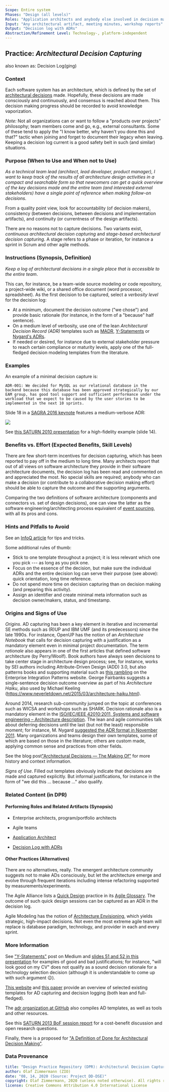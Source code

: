 ```yaml
---
Scope: Entire system
Phases: "Design (all levels)"
Roles: "Application architects and anybody else involved in decision making"
Input: "Any architectural artifact, meeting minutes, workshop reports"
Output: "Decision log with ADRs"
Abstraction/Refinement Level: Technology-, platform-independent
---
```


<!--
#### Performing Roles and Related Artifacts (Synopsis)
|**Role**| Input | Output | Comments and Pointers |
|:-------|:-----:|:------:|:---------------------:|
|   | ) |  |  |
-->

Practice: *Architectural Decision Capturing*
--------------------------------------------
also known as: Decision Log(ging)

### Context 
Each software system has an architecture, which is defined by the set of [architectural decisions](https://en.wikipedia.org/wiki/Architectural_decision) made. Hopefully, these decisions are made consciously and continuously, and consensus is reached about them. This decision making progress should be recorded to avoid knowledge vaporization.

*Note:* Not all organizations can or want to follow a "products over projects" philosophy; team members come and go, e.g., external consultants. Some of these tend to apply the "I know better, why haven't you done this and that?" tactic when joining and forget to document their legacy when leaving. Keeping a decision log current is a good safety belt in such (and similar) situations.


### Purpose (When to Use and When not to Use)
*As a technical team lead (architect, lead developer, product manager), I want to keep track of the results of all architecture design activities in a compact and searchable form so that newcomers can get a quick overview of the key decisions made and the entire team (and interested external stakeholders) have a single point of reference when making follow-on decisions.* 

From a quality point view, look for accountability (of decision makers), consistency (between decisions, between decisions and implementation artifacts), and continuity (or currentness of the design artifacts).

There are no reasons not to capture decisions. Two variants exist, *continuous architectural decision capturing* and *stage-based architectural decision capturing*. A stage refers to a phase or iteration, for instance a sprint in Scrum and other agile methods.


### Instructions (Synopsis, Definition)
<!-- What to do, artifact to produce; minimum, medium maximum diligence/verbosity (?)-->   
*Keep a log of architectural decisions in a single place that is accessible to the entire team*. 

This can, for instance, be a team-wide source modeling or code repository, a project-wide wiki, or a shared office document (word processor, spreadsheet). As the first decision to be captured, select a *verbosity level* for the decision log: 

- At a minimum, document the decision outcome ("we chose") and provide basic rationale (for instance, in the form of a "because" half sentence).
- On a medium level of verbosity, use one of the lean *Architectural Decision Record (ADR)* templates such as [MADR](https://github.com/adr/madr), [Y-Statements](http://www.sei.cmu.edu/library/abstracts/presentations/zimmermann-saturn2012.cfm) or [Nygard's ADRs](http://thinkrelevance.com/blog/2011/11/15/documenting-architecture-decisions). 
- If needed or desired, for instance due to external stakeholder pressure to reach certain compliance or maturity levels, apply one of the full-fledged decision modeling templates from the literature.

<!-- TOOO visualize ecADR from DoD post in miro -->


### Examples
An example of a minimal decision capture is: 

~~~
ADR-001: We decided for MySQL as our relational database in the backend because this database has been approved strategically by our EAM group, has good tool support and sufficient performance under the workload that we expect to be caused by the user stories to be implemented in the next 10 sprints.
~~~

Slide 18 in a [SAGRA 2016 keynote](https://sagra2016.files.wordpress.com/2016/10/zio-towardsopenleanarchitectureframework-sagranov2016v10p.pdf) features a medium-verbose ADR:

![](images/ZIO-ADCapturingExample.png)

See [this SATURN 2010 presentation](http://resources.sei.cmu.edu/library/asset-view.cfm?assetid=22124) for a high-fidelity example (slide 14). 


### Benefits vs. Effort (Expected Benefits, Skill Levels)
There are few short-term incentives for decision capturing, which has been reported to pay off in the medium to long time. Many architects report that out of all views on software architecture they provide in their software architecture documents, the decision log has been read and commented on and appreciated the most. No special skills are required; anybody who can make a decision (or contribute to a collaborative decision making effort) should be able to capture the outcome and the supporting arguments. 

Comparing the two definitions of software architecture (components and connectors vs. set of design decisions), one can view the latter as the software engineering/architecting process equivalent of [event sourcing](https://martinfowler.com/eaaDev/EventSourcing.html), with all its pros and cons. 


### Hints and Pitfalls to Avoid

See an [InfoQ article](https://www.infoq.com/articles/sustainable-architectural-design-decisions) for tips and tricks.

Some additional rules of thumb: 

* Stick to one template throughout a project; it is less relevant which one you pick --- as long as you pick one.
* Focus on the essence of the decision, but make sure the individual ADRs and the entire decision log can serve their purpose (see above): quick orientation, long time reference.
* Do not spend more time on decision capturing than on decision making (and preparing this activity).
* Assign an identifier and create minimal meta information such as decision owner/makers, status, and timestamp.


### Origins and Signs of Use
*Origins*. AD capturing has been a key element in iterative and incremental SE methods such as (R)UP and IBM UMF (and its predecessors) since the late 1990s. For instance, OpenUP has the notion of an *Architecture Notebook* that calls for decision capturing with a justification as a mandatory element even in minimal project  documentation. The term *rationale* also appears in one of the first articles that defined software architecture (by Perry/Woolf). Book authors have always seen decisions to take center stage in architecture design process; see, for instance, works by SEI authors including Attribute-Driven Design (ADD) 3.0, but also patterns books and supporting material such as [this rambling](http://www.enterpriseintegrationpatterns.com/ramblings/86_isthisarchitecture.html) on the Enterprise Integration Patterns website. George Fairbanks suggests a single-sentence decision outcome overview as part of his *Architecture Haiku*, also used by Michael Keeling (https://www.neverletdown.net/2015/03/architecture-haiku.html).

Around 2014, research sub-community jumped on the topic at conferences such as WICSA and workshops such as SHARK. Decision rationale also is a mandatory element in the [ISO/IEC/IEEE 42010:2011, Systems and software engineering – Architecture description](http://www.iso-architecture.org/ieee-1471/). The lean and agile communities talk about deferring decisions until the last (but not the least) responsible moment; for instance, M. Nygard [suggested the ADR format in November 2011](http://thinkrelevance.com/blog/2011/11/15/documenting-architecture-decisions). Many organizations and teams design their own templates, some of which are based on those in the literature; others are custom made, applying common sense and practices from other fields. 

See the blog post["Architectural Decisions — The Making Of"](https://ozimmer.ch/practices/2020/04/27/ArchitectureDecisionMaking.html) for more history and context information.  

*Signs of Use*. Filled out templates obviously indicate that decisions are made and captured explicitly. But informal justifications, for instance in the form of "we did this ... because ..." also qualify. 


### Related Content (in DPR) 

#### Performing Roles and Related Artifacts (Synopsis)

* Enterprise architects, program/portfolio architects  
* Agile teams 

* [Application Architect](../roles/DPR-ApplicationArchitectRole.md) 
* [Decision Log with ADRs](../artifact-templates/DPR-ArchitecturalDecisionRecordYForm.md)


#### Other Practices (Alternatives)
There are no alternatives, really. The emergent architecture community suggests not to make ADs consciously, but let the architecture emerge and evolve through frequent iterations including intense refactoring supported by measurements/experiments. 

The Agile Alliance lists a [Quick Design](https://www.agilealliance.org/glossary/quickdesign/) practice in its [Agile Glossary](https://www.agilealliance.org/agile101/agile-glossary/). The outcome of such quick design sessions can be captured as an ADR in the decision log.

Agile Modeling has the notion of [Architecture Envisioning](http://agilemodeling.com/essays/initialArchitectureModeling.htm), which yields strategic, high-impact decisions. Not even the most extreme agile team will replace is database paradigm, technology, and provider in each and every sprint.


### More Information 
See ["Y-Statements"](https://medium.com/@docsoc/y-statements-10eb07b5a177) post on Medium and [slides 51 and 52 in this presentation](http://resources.sei.cmu.edu/asset_files/Presentation/2012_017_001_31349.pdf) for examples of good and bad justifications; for instance, "will look good on my CV" does not qualify as a sound decision rationale for a technology selection decision (although it is understandable to come up with such argument 😉).

[This website](https://www.ifs.hsr.ch/index.php?id=13191&L=4) and [this paper](http://www.ifs.hsr.ch/fileadmin/user_upload/customers/ifs.hsr.ch/Home/projekte/ADMentor-WICSA2015ubmissionv11nc.pdf) provide an overview of selected existing templates for AD capturing and decision logging (both lean and full-fledged). 

The [adr organization at GitHub](https://adr.github.io/) also compiles AD templates, as well as tools and other resources.

See this [SATURN 2013 BoF session report](http://www.sei.cmu.edu/library/assets/presentations/zimmermann-saturn2013.pdf) for a cost-benefit discussion and open research questions.

Finally, there is a proposed for ["A Definition of Done for Architectural Decision Making"](https://ozimmer.ch/practices/2020/05/22/ADDefinitionOfDone.html).


### Data Provenance 

```yaml
title: "Design Practice Repository (DPR): Architectural Decision Capturing"
author: Olaf Zimmermann (ZIO)
date: "08, 14, 2020 (Source: Project DD-DSE)"
copyright: Olaf Zimmermann, 2020 (unless noted otherwise). All rights reserved.
license: Creative Commons Attribution 4.0 International License
```
